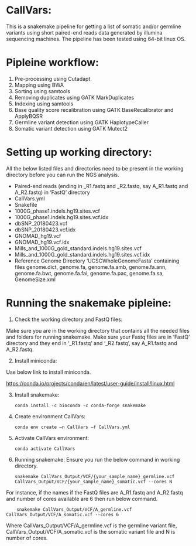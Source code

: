 # CallVars: 

This is a snakemake pipeline for getting a list of somatic and/or germline variants using short paired-end reads data generated by illumina sequencing machines. The pipeline has been tested using 64-bit linux OS.

# Pipleine workflow:
1) Pre-processing using Cutadapt
2) Mapping using BWA
3) Sorting using samtools
4) Removing duplicates using GATK MarkDuplicates
5) Indexing using samtools
6) Base quality score recalibration using GATK BaseRecalibrator and ApplyBQSR
7) Germline variant detection using GATK HaplotypeCaller
8) Somatic variant detection using GATK Mutect2

# Setting up working directory:
All the below listed files and directories need to be present in the working directory before you can run the NGS analysis.

- Paired-end reads (ending in _R1.fastq and _R2.fastq, say A_R1.fastq and A_R2.fastq) in ‘FastQ’ directory
- CallVars.yml
- Snakefile
- 1000G_phase1.indels.hg19.sites.vcf
- 1000G_phase1.indels.hg19.sites.vcf.idx
- dbSNP_20180423.vcf
- dbSNP_20180423.vcf.idx
- GNOMAD_hg19.vcf
- GNOMAD_hg19.vcf.idx
- Mills_and_1000G_gold_standard.indels.hg19.sites.vcf
- Mills_and_1000G_gold_standard.indels.hg19.sites.vcf.idx
- Reference Genome Directory ‘UCSCWholeGenomeFasta’ containing files
  	genome.dict, genome.fa, genome.fa.amb, genome.fa.ann, genome.fa.bwt, genome.fa.fai, genome.fa.pac, genome.fa.sa, GenomeSize.xml

# Running the snakemake pipleine: 

1)	Check the working directory and FastQ files: 

Make sure you are in the working directory that contains all the needed files and folders for running snakemake.
Make sure your Fastq files are in ‘FastQ’ directory and they end in ‘_R1.fastq’ and ‘_R2.fastq’, say A_R1.fastq and A_R2.fastq. 

2)	Install miniconda: 

Use below link to install miniconda.

https://conda.io/projects/conda/en/latest/user-guide/install/linux.html

3)	Install snakemake:
	
		conda install -c bioconda -c conda-forge snakemake

4)	Create environment CallVars:
	
		conda env create –n CallVars –f CallVars.yml

5)	Activate CallVars environment:

		conda activate CallVars

6)	Running snakemake: 
		Ensure you run the below command in working directory.

		snakemake CallVars_Output/VCF/{your_sample_name}_germline.vcf CallVars_Output/VCF/{your_sample_name}_somatic.vcf --cores N

For instance, if the names if the FastQ files are A_R1.fastq and A_R2.fastq and number of cores available are 6 then run below command.

		snakemake CallVars_Output/VCF/A_germline.vcf CallVars_Output/VCF/A_somatic.vcf --cores 6

Where CallVars_Output/VCF/A_germline.vcf is the germline variant file, CallVars_Output/VCF/A_somatic.vcf is the somatic variant file and N is number of cores.


